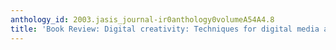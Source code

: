 ```yaml
---
anthology_id: 2003.jasis_journal-ir0anthology0volumeA54A4.8
title: 'Book Review: Digital creativity: Techniques for digital media and the Internet'
---
```

